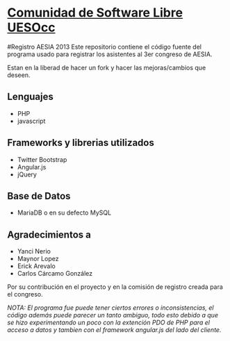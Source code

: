 [Comunidad de Software Libre UESOcc](https://www.facebook.com/groups/csluesfmocc)
=================================================================================

#Registro AESIA 2013
Este repositorio contiene el código fuente del programa usado para registrar los asistentes al 3er congreso de AESIA.

Estan en la liberad de hacer un fork y hacer las mejoras/cambios que deseen. 


Lenguajes 
---------
- PHP
- javascript

Frameworks y librerias utilizados
---------
- Twitter Bootstrap
- Angular.js
- jQuery

Base de Datos
---------

- MariaDB o en su defecto MySQL

Agradecimientos a
-----

- Yanci Nerio
- Maynor Lopez
- Erick Arevalo
- Carlos Cárcamo González

Por su contribución en el proyecto y en la comisión de registro creada para el congreso.

*NOTA: El programa fue puede tener ciertos errores o inconsistencias, el código además puede parecer un tanto ambiguo, todo esto debido a que se hizo experimentando un poco con la extención PDO de PHP para el acceso a datos y tambien con el framework angular.js del lado del cliente.*



